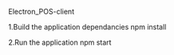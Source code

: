 Electron_POS-client

1.Build the application dependancies
  npm install

2.Run the application
  npm start
